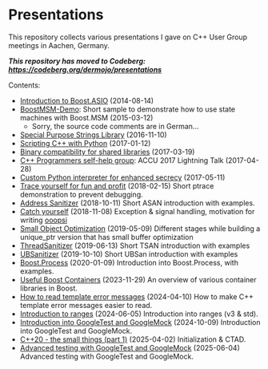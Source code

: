 # Presentations

This repository collects various presentations I gave on C++ User Group meetings in Aachen, Germany.

***This repository has moved to Codeberg: https://codeberg.org/dermojo/presentations***

Contents:
 * [Introduction to Boost.ASIO](https://github.com/dermojo/presentations/tree/master/Introduction_to_Boost.ASIO) (2014-08-14)
 * [BoostMSM-Demo](https://github.com/dermojo/presentations/tree/master/BoostMSM-Demo):
   Short sample to demonstrate how to use state machines with Boost.MSM (2015-03-12)
    * Sorry, the source code comments are in German...
 * [Special Purpose Strings Library](https://github.com/dermojo/spsl) (2016-11-10)
 * [Scripting C++ with Python](https://github.com/dermojo/presentations/tree/master/Scripting_C++_with_Python) (2017-01-12)
 * [Binary compatibility for shared libraries](https://github.com/dermojo/presentations/tree/master/Binary_compatibility_for_shared_libraries) (2017-03-19)
 * [C++ Programmers self-help group](https://github.com/dermojo/presentations/blob/master/ACCU_2017_Lightning/C%2B%2B%20Programmers%20self-help%20group.pdf): ACCU 2017 Lightning Talk (2017-04-28)
 * [Custom Python interpreter for enhanced secrecy](https://github.com/dermojo/presentations/tree/master/Custom_Python_Interpreter) (2017-05-11)
 * [Trace yourself for fun and profit](https://github.com/dermojo/presentations/tree/master/Trace_yourself_for_fun_and_profit) (2018-02-15)
   Short ptrace demonstration to prevent debugging.
 * [Address Sanitizer](https://github.com/dermojo/presentations/tree/master/AddressSanitizer) (2018-10-11)
   Short ASAN introduction with examples.
 * [Catch yourself](https://github.com/dermojo/presentations/tree/master/Catch_Yourself/Catch%20yourself!%20(or_%20what%20to%20do%20in%20%E2%80%9Cooopsi%E2%80%9D%20situations).pdf) (2018-11-08)
   Exception & signal handling, motivation for writing [ooopsi](https://github.com/dermojo/ooopsi)
 * [Small Object Optimization](https://github.com/dermojo/presentations/tree/master/Small_Object_Optimization) (2019-05-09)
   Different stages while building a unique_ptr version that has small buffer optimization
 * [ThreadSanitizer](https://github.com/dermojo/presentations/tree/master/ThreadSanitizer) (2019-06-13)
   Short TSAN introduction with examples
 * [UBSanitizer](https://github.com/dermojo/presentations/tree/master/UBSanitizer) (2019-10-10)
   Short UBSan introduction with examples
 * [Boost.Process](https://github.com/dermojo/presentations/tree/master/Boost_Process) (2020-01-09)
   Introduction into Boost.Process, with examples.
 * [Useful Boost Containers](https://github.com/dermojo/presentations/tree/master/Useful_Boost_Containers) (2023-11-29)
   An overview of various container libraries in Boost.
 * [How to read template error messages](https://github.com/dermojo/presentations/tree/master/How_to_read_template_error_messages) (2024-04-10)
   How to make C++ template error messages easier to read.
 * [Introduction to ranges](https://github.com/dermojo/presentations/tree/master/Introduction_to_ranges) (2024-06-05)
   Introduction into ranges (v3 & std).
 * [Introduction into GoogleTest and GoogleMock](https://github.com/dermojo/presentations/tree/master/GoogleTest_GoogleMock) (2024-10-09)
   Introduction into GoogleTest and GoogleMock.
 * [C++20 - the small things (part 1)](https://github.com/dermojo/presentations/tree/master/C++20_the_small_things_1) (2025-04-02)
   Initialization & CTAD.
 * [Advanced testing with GoogleTest and GoogleMock](https://github.com/dermojo/presentations/tree/master/GoogleTest_GoogleMock) (2025-06-04)
   Advanced testing with GoogleTest and GoogleMock.
